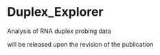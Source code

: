 # Duplex_Explorer
Analysis of RNA duplex probing data 

will be released upon the revision of the publication
